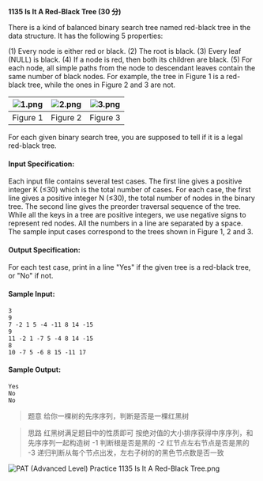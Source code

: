 **1135 Is It A Red-Black Tree (30 分)**


There is a kind of balanced binary search tree named red-black tree in the data structure. It has the following 5 properties:

(1) Every node is either red or black.
(2) The root is black.
(3) Every leaf (NULL) is black.
(4) If a node is red, then both its children are black.
(5) For each node, all simple paths from the node to descendant leaves contain the same number of black nodes.
For example, the tree in Figure 1 is a red-black tree, while the ones in Figure 2 and 3 are not.

|![1.png][1]|![2.png][2]|![3.png][3]|
|:--:|:--:|:--:|
|Figure 1|Figure 2|Figure 3|

For each given binary search tree, you are supposed to tell if it is a legal red-black tree.

#### Input Specification:
Each input file contains several test cases. The first line gives a positive integer K (≤30) which is the total number of cases. For each case, the first line gives a positive integer N (≤30), the total number of nodes in the binary tree. The second line gives the preorder traversal sequence of the tree. While all the keys in a tree are positive integers, we use negative signs to represent red nodes. All the numbers in a line are separated by a space. The sample input cases correspond to the trees shown in Figure 1, 2 and 3.

#### Output Specification:
For each test case, print in a line "Yes" if the given tree is a red-black tree, or "No" if not.

#### Sample Input:
```
3
9
7 -2 1 5 -4 -11 8 14 -15
9
11 -2 1 -7 5 -4 8 14 -15
8
10 -7 5 -6 8 15 -11 17
```
#### Sample Output:
```
Yes
No
No
```

>题意
给你一棵树的先序序列，判断是否是一棵红黑树

>思路
红黑树满足题目中的性质即可
按绝对值的大小排序获得中序序列，和先序序列一起构造树
-1 判断根是否是黑的
-2 红节点左右节点是否是黑的
-3 递归判断从每个节点出发，左右子树的的黑色节点数是否一致

![PAT (Advanced Level) Practice 1135 Is It A Red-Black Tree.png][4]


[1]: http://alomerry.com/usr/uploads/2020/01/3954350283.png
[2]: http://alomerry.com/usr/uploads/2020/01/1630244971.png
[3]: http://alomerry.com/usr/uploads/2020/01/4011299697.png
[4]: http://alomerry.com/usr/uploads/2020/01/1921796060.png